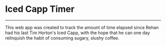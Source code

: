 # Iced Capp Timer
---
This web app was created to track the amount of time elapsed since Rehan had his last Tim Horton's Iced Capp, with the hope that he can one day relinquish the habit of consuming sugary, slushy coffee.